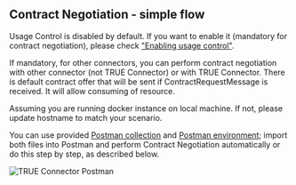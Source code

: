## Contract Negotiation - simple flow <a href="#contractnegotiation" id="contractnegotiation"></a>

Usage Control is disabled by default. If you want to enable it (mandatory for contract negotiation), please check ["Enabling usage control"](advanced-configuration.md#usage-control-).

If mandatory, for other connectors, you can perform contract negotiation with other connector (not TRUE Connector) or with TRUE Connector. There is default contract offer that will be sent if ContractRequestMessage is received. It will allow consuming of resource.

Assuming you are running docker instance on local machine. If not, please update hostname to match your scenario.

You can use provided [Postman collection](TRUEConnector.postman\_collection.json) and [Postman environment](TRUEConnector\_enviroment.postman\_environment.json); import both files into Postman and perform Contract Negotiation automatically or do this step by step, as described below.

![TRUE Connector Postman](TRUEConnector\_Postman.jpg)